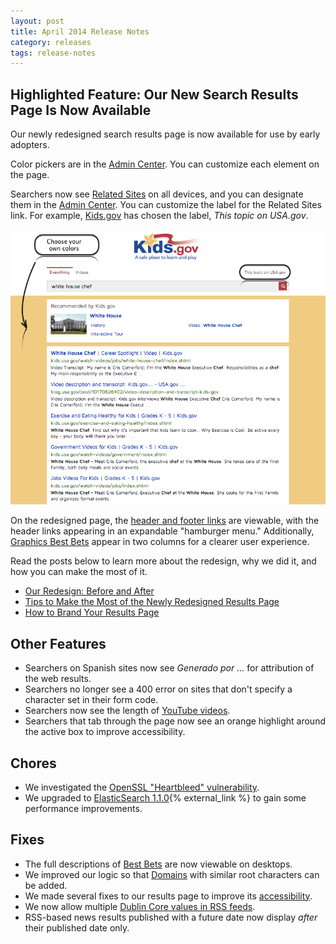 ```yaml
---
layout: post
title: April 2014 Release Notes
category: releases
tags: release-notes
---
```


## Highlighted Feature: Our New Search Results Page Is Now Available

Our newly redesigned search results page is now available for use by early adopters. 

Color pickers are in the [Admin Center](https://search.usa.gov/sites/). You can customize each element on the page. 

Searchers now see [Related Sites](/manual/display-overview.html) on all devices, and you can designate them in the [Admin Center](https://search.usa.gov/sites/). You can customize the label for the Related Sites link. For example, [Kids.gov](http://search.usa.gov/search?&affiliate=kidsgov&query=white+house+chef) has chosen the label, *This topic on USA.gov*. 

[![Redesigned Kids.gov](/img/release-04-2014-kids.gov.png "Redesigned Kids.gov")](http://search.usa.gov/search?&affiliate=kidsgov&query=white+house+chef)

On the redesigned page, the [header and footer links](/manual/brand.html) are viewable, with the header links appearing in an expandable "hamburger menu." Additionally, [Graphics Best Bets](/manual/best-bets-graphics.html) appear in two columns for a clearer user experience.

Read the posts below to learn more about the redesign, why we did it, and how you can make the most of it.

* [Our Redesign: Before and After](/blog/serp-redesign.html)
* [Tips to Make the Most of the Newly Redesigned Results Page](/blog/serp-redesign-tips.html)
* [How to Brand Your Results Page](/manual/brand.html)

## Other Features

* Searchers on Spanish sites now see *Generado por ...* for attribution of the web results.
* Searchers no longer see a 400 error on sites that don't specify a character set in their form code.
* Searchers now see the length of [YouTube videos](/manual/youtube.html).
* Searchers that tab through the page now see an orange highlight around the active box to improve accessibility. 

## Chores

* We investigated the [OpenSSL "Heartbleed" vulnerability](https://www.us-cert.gov/ncas/current-activity/2014/04/08/OpenSSL-Heartbleed-Vulnerability).
* We upgraded to [ElasticSearch 1.1.0](http://www.elasticsearch.org/downloads/1-1-0/){% external_link %} to gain some performance improvements.

## Fixes

* The full descriptions of [Best Bets](/manual/best-bets-text.html) are now viewable on desktops.
* We improved our logic so that [Domains](/manual/domains.html) with similar root characters can be added. 
* We made several fixes to our results page to improve its [accessibility](http://www.section508.gov/).
* We now allow multiple [Dublin Core values in RSS feeds](/manual/rss.html).
* RSS-based news results published with a future date now display *after* their published date only.